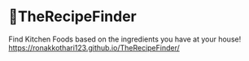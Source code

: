 # 🍔TheRecipeFinder
Find Kitchen Foods based on the ingredients you have at your house!
https://ronakkothari123.github.io/TheRecipeFinder/

